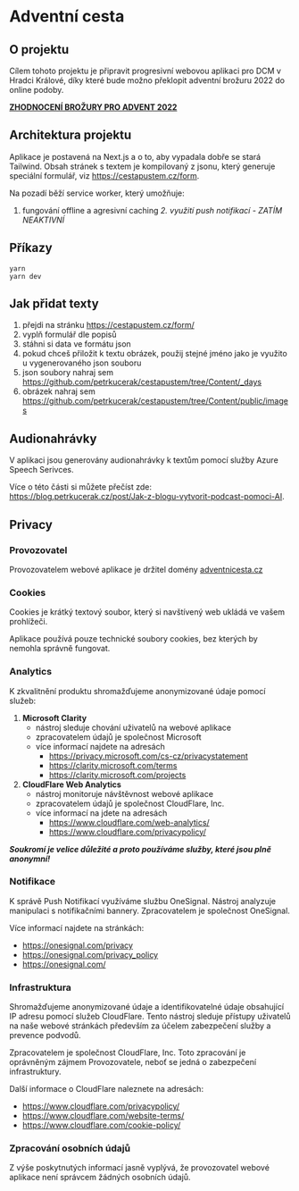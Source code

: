 # Adventní cesta

## O projektu

Cílem tohoto projektu je připravit progresivní webovou aplikaci pro DCM v Hradci Králové, díky které bude možno překlopit adventní brožuru 2022 do online podoby.

**[ZHODNOCENÍ BROŽURY PRO ADVENT 2022](https://github.com/petrkucerak/adventnicesta/tree/main/feedback/2022)**

## Architektura projektu

Aplikace je postavená na Next.js a o to, aby vypadala dobře se stará Tailwind. Obsah stránek s textem je kompilovaný z jsonu, který generuje speciální formulář, viz https://cestapustem.cz/form.

Na pozadí běží service worker, který umožňuje:

1. fungování offline a agresivní caching
*2. využití push notifikací - ZATÍM NEAKTIVNÍ*

## Příkazy

```
yarn
yarn dev
```

## Jak přidat texty

1. přejdi na stránku https://cestapustem.cz/form/
2. vyplň formulář dle popisů
3. stáhni si data ve formátu json
4. pokud chceš přiložit k textu obrázek, použij stejné jméno jako je využito u vygenerovaného json souboru
5. json soubory nahraj sem https://github.com/petrkucerak/cestapustem/tree/Content/_days
6. obrázek nahraj sem https://github.com/petrkucerak/cestapustem/tree/Content/public/images

<!-- ## Notifikace

Push notifikace jsou spouštěny pomocí služby https://app.onesignal.com/apps.

Momentálně jsou nastaveny 2 templaty:

1. upozornění, pokud uživatel nenavštíví stránku více jak 13h - notifikace slouží k připomínání denních čtení
2. upozornění, pokud uživatel nenavštíví stránku více jak týden - notifikace slouží k agresivnějšímu připomenutí

_Push notifikace podporují všechny platformy kromě mobilního safari._ -->

## Audionahrávky

V aplikaci jsou generovány audionahrávky k textům pomocí služby Azure Speech Serivces.

Více o této části si můžete přečíst zde: https://blog.petrkucerak.cz/post/Jak-z-blogu-vytvorit-podcast-pomoci-AI.

## Privacy

### Provozovatel

Provozovatelem webové aplikace je držitel domény [adventnicesta.cz](https://www.nic.cz/whois/domain/adventnicesta.cz/)

### Cookies

Cookies je krátký textový soubor, který si navštívený web ukládá ve vašem prohlížeči.

Aplikace používá pouze technické soubory cookies, bez kterých by nemohla správně fungovat.

### Analytics

K zkvalitnění produktu shromažďujeme anonymizované údaje pomocí služeb:

1. **Microsoft Clarity**
    - nástroj sleduje chování uživatelů na webové aplikace
    - zpracovatelem údajů je společnost Microsoft
    - více informací najdete na adresách
      - https://privacy.microsoft.com/cs-cz/privacystatement
      - https://clarity.microsoft.com/terms
      - https://clarity.microsoft.com/projects
2. **CloudFlare Web Analytics**
    - nástroj monitoruje návštěvnost webové aplikace
    - zpracovatelem údajů je společnost CloudFlare, Inc.
    - více informací na jdete na adresách
      - https://www.cloudflare.com/web-analytics/
      - https://www.cloudflare.com/privacypolicy/


**_Soukromí je velice důležité a proto používáme služby, které jsou plně anonymní!_**

### Notifikace

K správě Push Notifikací využíváme službu OneSignal. Nástroj analyzuje manipulaci s notifikačními bannery. Zpracovatelem je společnost OneSignal.

Více informací najdete na stránkách:
- https://onesignal.com/privacy
- https://onesignal.com/privacy_policy
- https://onesignal.com/


### Infrastruktura

Shromažďujeme anonymizované údaje a identifikovatelné údaje obsahující IP adresu pomocí služeb CloudFlare. Tento nástroj sleduje přístupy uživatelů na naše webové stránkách především za účelem zabezpečení služby a prevence podvodů.

Zpracovatelem je společnost CloudFlare, Inc. Toto zpracování je oprávněným zájmem Provozovatele, neboť se jedná o zabezpečení infrastruktury.

Další informace o CloudFlare naleznete na adresách:
- https://www.cloudflare.com/privacypolicy/
- https://www.cloudflare.com/website-terms/
- https://www.cloudflare.com/cookie-policy/

### Zpracování osobních údajů

Z výše poskytnutých informací jasně vyplývá, že provozovatel webové aplikace není správcem žádných osobních údajů.